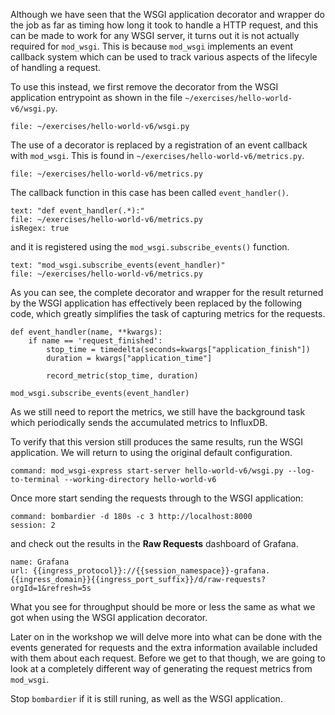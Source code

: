 Although we have seen that the WSGI application decorator and wrapper do the job as far as timing how long it took to handle a HTTP request, and this can be made to work for any WSGI server, it turns out it is not actually required for `mod_wsgi`. This is because `mod_wsgi` implements an event callback system which can be used to track various aspects of the lifecyle of handling a request.

To use this instead, we first remove the decorator from the WSGI application entrypoint as shown in the file `~/exercises/hello-world-v6/wsgi.py`.

```editor:open-file
file: ~/exercises/hello-world-v6/wsgi.py
```

The use of a decorator is replaced by a registration of an event callback with `mod_wsgi`. This is found in `~/exercises/hello-world-v6/metrics.py`.

```editor:open-file
file: ~/exercises/hello-world-v6/metrics.py
```

The callback function in this case has been called `event_handler()`.

```editor:select-matching-text
text: "def event_handler(.*):"
file: ~/exercises/hello-world-v6/metrics.py
isRegex: true
```

and it is registered using the `mod_wsgi.subscribe_events()` function.

```editor:select-matching-text
text: "mod_wsgi.subscribe_events(event_handler)"
file: ~/exercises/hello-world-v6/metrics.py
```

As you can see, the complete decorator and wrapper for the result returned by the WSGI application has effectively been replaced by the following code, which greatly simplifies the task of capturing metrics for the requests.

```
def event_handler(name, **kwargs):
    if name == 'request_finished':
        stop_time = timedelta(seconds=kwargs["application_finish"])
        duration = kwargs["application_time"]

        record_metric(stop_time, duration)

mod_wsgi.subscribe_events(event_handler)
```

As we still need to report the metrics, we still have the background task which periodically sends the accumulated metrics to InfluxDB.

To verify that this version still produces the same results, run the WSGI application. We will return to using the original default configuration.

```terminal:execute
command: mod_wsgi-express start-server hello-world-v6/wsgi.py --log-to-terminal --working-directory hello-world-v6
```

Once more start sending the requests through to the WSGI application:

```terminal:execute
command: bombardier -d 180s -c 3 http://localhost:8000
session: 2
```

and check out the results in the **Raw Requests** dashboard of Grafana.

```dashboard:reload-dashboard
name: Grafana
url: {{ingress_protocol}}://{{session_namespace}}-grafana.{{ingress_domain}}{{ingress_port_suffix}}/d/raw-requests?orgId=1&refresh=5s
```

What you see for throughput should be more or less the same as what we got when using the WSGI application decorator.

Later on in the workshop we will delve more into what can be done with the events generated for requests and the extra information available included with them about each request. Before we get to that though, we are going to look at a completely different way of generating the request metrics from `mod_wsgi`.

Stop `bombardier` if it is still runing, as well as the WSGI application.

```terminal:interrupt-all
```
